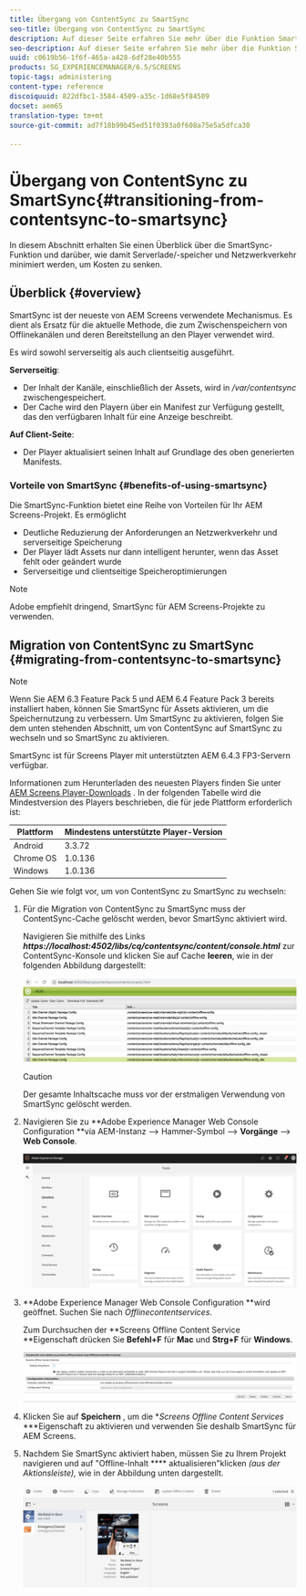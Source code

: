 ```yaml
---
title: Übergang von ContentSync zu SmartSync
seo-title: Übergang von ContentSync zu SmartSync
description: Auf dieser Seite erfahren Sie mehr über die Funktion SmartSync und wie Sie von ContentSync zu SmartSync wechseln können.
seo-description: Auf dieser Seite erfahren Sie mehr über die Funktion SmartSync und wie Sie von ContentSync zu SmartSync wechseln können.
uuid: c0619b56-1f6f-465a-a428-6df28e40b555
products: SG_EXPERIENCEMANAGER/6.5/SCREENS
topic-tags: administering
content-type: reference
discoiquuid: 822dfbc1-3584-4509-a35c-1d68e5f84509
docset: aem65
translation-type: tm+mt
source-git-commit: ad7f18b99b45ed51f0393a0f608a75e5a5dfca30

---
```



# Übergang von ContentSync zu SmartSync{#transitioning-from-contentsync-to-smartsync}

In diesem Abschnitt erhalten Sie einen Überblick über die SmartSync-Funktion und darüber, wie damit Serverlade/-speicher und Netzwerkverkehr minimiert werden, um Kosten zu senken.

## Überblick {#overview}

SmartSync ist der neueste von AEM Screens verwendete Mechanismus. Es dient als Ersatz für die aktuelle Methode, die zum Zwischenspeichern von Offlinekanälen und deren Bereitstellung an den Player verwendet wird.

Es wird sowohl serverseitig als auch clientseitig ausgeführt.

**Serverseitig**:

* Der Inhalt der Kanäle, einschließlich der Assets, wird in */var/contentsync* zwischengespeichert.
* Der Cache wird den Playern über ein Manifest zur Verfügung gestellt, das den verfügbaren Inhalt für eine Anzeige beschreibt.

**Auf Client-Seite**:

* Der Player aktualisiert seinen Inhalt auf Grundlage des oben generierten Manifests.

### Vorteile von SmartSync {#benefits-of-using-smartsync}

Die SmartSync-Funktion bietet eine Reihe von Vorteilen für Ihr AEM Screens-Projekt. Es ermöglicht

* Deutliche Reduzierung der Anforderungen an Netzwerkverkehr und serverseitige Speicherung
* Der Player lädt Assets nur dann intelligent herunter, wenn das Asset fehlt oder geändert wurde
* Serverseitige und clientseitige Speicheroptimierungen

>[!NOTE]
>
>Adobe empfiehlt dringend, SmartSync für AEM Screens-Projekte zu verwenden.

## Migration von ContentSync zu SmartSync {#migrating-from-contentsync-to-smartsync}

>[!NOTE]
>
>Wenn Sie AEM 6.3 Feature Pack 5 und AEM 6.4 Feature Pack 3 bereits installiert haben, können Sie SmartSync für Assets aktivieren, um die Speichernutzung zu verbessern. Um SmartSync zu aktivieren, folgen Sie dem unten stehenden Abschnitt, um von ContentSync auf SmartSync zu wechseln und so SmartSync zu aktivieren.
>
>SmartSync ist für Screens Player mit unterstützten AEM 6.4.3 FP3-Servern verfügbar.
>
>Informationen zum Herunterladen des neuesten Players finden Sie unter [AEM Screens Player-Downloads](https://download.macromedia.com/screens/) . In der folgenden Tabelle wird die Mindestversion des Players beschrieben, die für jede Plattform erforderlich ist:

| **Plattform** | **Mindestens unterstützte Player-Version** |
|---|---|
| Android | 3.3.72 |
| Chrome OS | 1.0.136 |
| Windows | 1.0.136 |

Gehen Sie wie folgt vor, um von ContentSync zu SmartSync zu wechseln:

1. Für die Migration von ContentSync zu SmartSync muss der ContentSync-Cache gelöscht werden, bevor SmartSync aktiviert wird.

   Navigieren Sie mithilfe des Links ***https://localhost:4502/libs/cq/contentsync/content/console.html*** zur ContentSync-Konsole und klicken Sie auf Cache **leeren**, wie in der folgenden Abbildung dargestellt:

   ![clear_contesync_cache](assets/clear_contesync_cache.png)

   >[!CAUTION]
   >
   >Der gesamte Inhaltscache muss vor der erstmaligen Verwendung von SmartSync gelöscht werden.

1. Navigieren Sie zu **Adobe Experience Manager Web Console Configuration **via AEM-Instanz —&gt; Hammer-Symbol —&gt; **Vorgänge** —&gt; **Web Console**.

   ![screen_shot_2019-02-11at15339pm](assets/screen_shot_2019-02-11at15339pm.png)

1. **Adobe Experience Manager Web Console Configuration **wird geöffnet. Suchen Sie nach *Offlinecontentservices*.

   Zum Durchsuchen der **Screens Offline Content Service **Eigenschaft drücken Sie **Befehl+F** für **Mac** und **Strg+F** für **Windows**.

   ![screen_shot_2019-02-19at22643pm](assets/screen_shot_2019-02-19at22643pm.png)

1. Klicken Sie auf **Speichern** , um die **Screens Offline Content Services* ***Eigenschaft zu aktivieren und verwenden Sie deshalb SmartSync für AEM Screens.
1. Nachdem Sie SmartSync aktiviert haben, müssen Sie zu Ihrem Projekt navigieren und auf "Offline-Inhalt **** aktualisieren"klicken *(aus der Aktionsleiste),* wie in der Abbildung unten dargestellt.

   ![screen_shot_2019-02-25at102605am](assets/screen_shot_2019-02-25at102605am.png)

